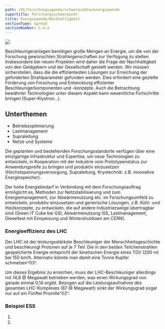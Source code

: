 ```yaml
---
path: /01/forschungsagenda/schwerpunkte/energiewende
supertitle: Forschungsschwerpunkt
title: Energiewende/Nachhaltigkeit
sectionType: spread
sectionNumber: C.4.a
---
```


<div class="spread--left spread-area--research-agenda-topic">

![](@befide/bf2035-report/src/astro/assets/svg/agenda/agenda.topics.energy-supply.svg)

</div>

<div class="spread--left spread-area--intro">

Beschleunigeranlagen benötigen große Mengen an Energie, um die von der Forschung gewünschten Strahleigenschaften zur Verfügung zu stellen. Insbesondere bei neuen Projekten wird daher die Frage der Nachhaltigkeit von den Geldgebern und der Gesellschaft gestellt werden. Wir müssen sicherstellen, dass die die effizientesten Lösungen zur Erreichung der geforderten Strahlparameter gefunden werden. Dies erfordert eine gezielte Förderung von Forschung und Entwicklung effizienter Beschleunigerkomponenten und -konzepte. Auch die Betrachtung bewährter Technologien unter diesem Aspekt kann wesentliche Fortschritte bringen (Super-Klystron...).

</div>

<div class="spread--right spread-area--c-1">

## Unterthemen

- Betriebsoptimierung
- Lastmanagement
- Supraleitung
- Netze und Systeme

</div>

<div class="spread--right spread-area--c-2">

Die geplanten und bestehenden Forschungsstandorte verfügen über eine einzigartige Infrastruktur und Expertise, um neue Technologien zu entwickeln, in Kooperation mit der Industrie vom Prototypenstatus zur Anwendungsreife zu bringen und produktiv einzusetzen (Höchstspannungsversorgung, Supraleitung, Kryotechnik: z.B. innovative Energiespeicher).

Der hohe Energiebedarf in Verbindung mit dem Forschungsauftrag ermöglicht es, Methoden zur Netzstabilisierung und zum Energiemanagement, zur Abwärmenutzung etc. im Forschungsumfeld zu entwickeln, produktiv einzusetzen und generische Lösungen, z.B. Kühl- und Heizkonzepte, zu entwickeln, die auf andere Industriezweige übertragbar sind (Green IT Cube bei GSI, Abwärmenutzung ISS, Lastmanagement, Dieseltest mit Einspeisung und Wintershutdown am CERN).

</div>

<div class="spread--left spread-area--c-3">

### Energieeffizienz des LHC

Der LHC ist der leistungsstärkste Beschleuniger der Menschheitsgeschichte und beschleunigt Protonen auf je 7 TeV. Die in den beiden Teilchenstrahlen gespeicherte Energie entspricht der kinetischen Energie eines TGV (200 m) bei 150 km/h. Alternativ könnte man damit eine Tonne Kupfer schmelzen^03^.

Um dieses Ergebnis zu erreichen, muss der LHC-Beschleuniger allerdings mit 14,8 @ Megawatt betrieben werden, was einen Wirkungsgrad von gerade einmal 0,14 ergibt. Bezogen auf die Leistungsaufnahme des gesamten LHC-Komplexes (87 @ Megawatt) sinkt der Wirkungsgrad sogar nur auf ein Fünftel Promille^02^.

### Beispiel ESS

<p class="md"><lorem add="10s"/></p>

</div>

<div class="spread--right spread-area--references">

1. <BibRef citeKey="cerncommunicationgroup__2017__lhc"/>
2. <BibRef citeKey="lebrun__2014__why"/>

</div>
